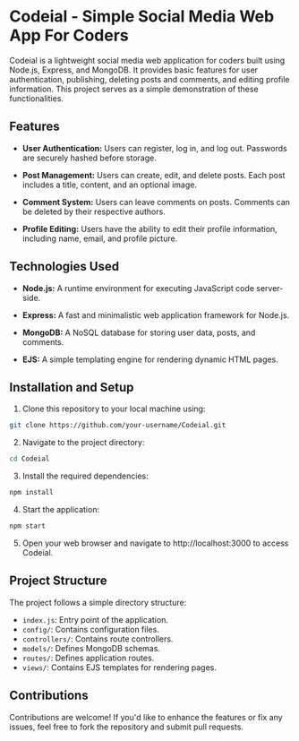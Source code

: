 # Codeial - Simple Social Media Web App For Coders

Codeial is a lightweight social media web application for coders built using Node.js, Express, and MongoDB. It provides basic features for user authentication, publishing, deleting posts and comments, and editing profile information. This project serves as a simple demonstration of these functionalities.

## Features

- **User Authentication:** Users can register, log in, and log out. Passwords are securely hashed before storage.

- **Post Management:** Users can create, edit, and delete posts. Each post includes a title, content, and an optional image.

- **Comment System:** Users can leave comments on posts. Comments can be deleted by their respective authors.

- **Profile Editing:** Users have the ability to edit their profile information, including name, email, and profile picture.

## Technologies Used

- **Node.js:** A runtime environment for executing JavaScript code server-side.

- **Express:** A fast and minimalistic web application framework for Node.js.

- **MongoDB:** A NoSQL database for storing user data, posts, and comments.

- **EJS:** A simple templating engine for rendering dynamic HTML pages.

## Installation and Setup

1. Clone this repository to your local machine using:
  ```bash
  git clone https://github.com/your-username/Codeial.git
  ````

2. Navigate to the project directory:
  ````bash
  cd Codeial
  ````

3. Install the required dependencies:
  ````bash
  npm install
  ````

4. Start the application:
  ````bash
  npm start
  ````

5. Open your web browser and navigate to http://localhost:3000 to access Codeial.

## Project Structure
The project follows a simple directory structure:

- `index.js`: Entry point of the application.
- `config/`: Contains configuration files.
- `controllers/`: Contains route controllers.
- `models/`: Defines MongoDB schemas.
- `routes/`: Defines application routes.
- `views/`: Contains EJS templates for rendering pages.

## Contributions
Contributions are welcome! If you'd like to enhance the features or fix any issues, feel free to fork the repository and submit pull requests.
